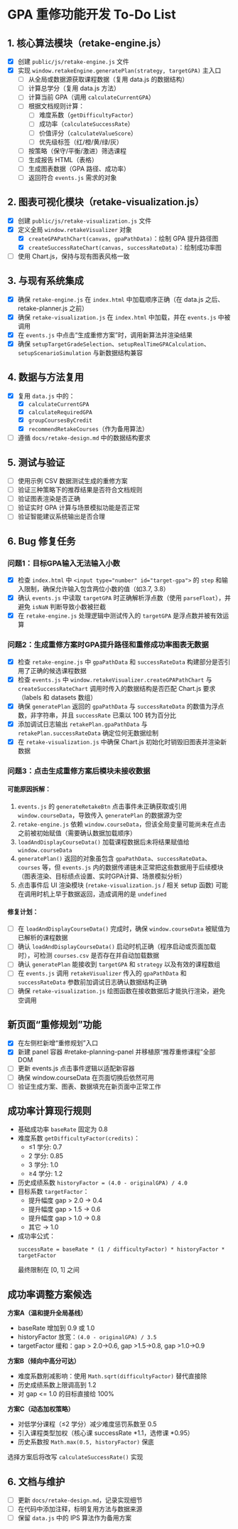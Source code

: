 # GPA 重修功能开发 To-Do List

## 1. 核心算法模块（retake-engine.js）
- [x] 创建 `public/js/retake-engine.js` 文件
- [x] 实现 `window.retakeEngine.generatePlan(strategy, targetGPA)` 主入口
  - [ ] 从全局或数据源获取课程数据（复用 data.js 的数据结构）
  - [ ] 计算总学分（复用 data.js 方法）
  - [ ] 计算当前 GPA（调用 `calculateCurrentGPA`）
  - [ ] 根据文档规则计算：
    - [ ] 难度系数（`getDifficultyFactor`）
    - [ ] 成功率（`calculateSuccessRate`）
    - [ ] 价值评分（`calculateValueScore`）
    - [ ] 优先级标签（红/橙/黄/绿/灰）
  - [ ] 按策略（保守/平衡/激进）筛选课程
  - [ ] 生成报告 HTML（表格）
  - [ ] 生成图表数据（GPA 路径、成功率）
  - [ ] 返回符合 `events.js` 需求的对象

## 2. 图表可视化模块（retake-visualization.js）
- [x] 创建 `public/js/retake-visualization.js` 文件
- [x] 定义全局 `window.retakeVisualizer` 对象
  - [x] `createGPAPathChart(canvas, gpaPathData)`：绘制 GPA 提升路径图
  - [x] `createSuccessRateChart(canvas, successRateData)`：绘制成功率图
- [ ] 使用 Chart.js，保持与现有图表风格一致

## 3. 与现有系统集成
- [x] 确保 `retake-engine.js` 在 `index.html` 中加载顺序正确（在 data.js 之后、retake-planner.js 之前）
- [x] 确保 `retake-visualization.js` 在 `index.html` 中加载，并在 `events.js` 中被调用
- [x] 在 `events.js` 中点击“生成重修方案”时，调用新算法并渲染结果
- [x] 确保 `setupTargetGradeSelection`、`setupRealTimeGPACalculation`、`setupScenarioSimulation` 与新数据结构兼容

## 4. 数据与方法复用
- [x] 复用 `data.js` 中的：
  - [x] `calculateCurrentGPA`
  - [x] `calculateRequiredGPA`
  - [x] `groupCoursesByCredit`
  - [x] `recommendRetakeCourses`（作为备用算法）
- [ ] 遵循 `docs/retake-design.md` 中的数据结构要求

## 5. 测试与验证
- [ ] 使用示例 CSV 数据测试生成的重修方案
- [ ] 验证三种策略下的推荐结果是否符合文档规则
- [ ] 验证图表渲染是否正确
- [ ] 验证实时 GPA 计算与场景模拟功能是否正常
- [ ] 验证智能建议系统输出是否合理

## 6. Bug 修复任务
### 问题1：目标GPA输入无法输入小数
- [x] 检查 `index.html` 中 `<input type="number" id="target-gpa">` 的 `step` 和输入限制，确保允许输入包含两位小数的值（如3.7, 3.8）
- [x] 确认 `events.js` 中读取 `targetGPA` 时正确解析浮点数（使用 `parseFloat`），并避免 `isNaN` 判断导致小数被拦截
- [x] 在 `retake-engine.js` 处理逻辑中测试传入的 `targetGPA` 是浮点数并被有效运算

### 问题2：生成重修方案时GPA提升路径和重修成功率图表无数据
- [x] 检查 `retake-engine.js` 中 `gpaPathData` 和 `successRateData` 构建部分是否引用了正确的候选课程数据
- [x] 检查 `events.js` 中 `window.retakeVisualizer.createGPAPathChart` 与 `createSuccessRateChart` 调用时传入的数据结构是否匹配 Chart.js 要求（labels 和 datasets 数组）
- [x] 确保 `generatePlan` 返回的 `gpaPathData` 与 `successRateData` 的数值为浮点数，非字符串，并且 `successRate` 已乘以 100 转为百分比
- [x] 添加调试日志输出 `retakePlan.gpaPathData` 与 `retakePlan.successRateData` 确定位何无数据绘制
- [x] 在 `retake-visualization.js` 中确保 Chart.js 初始化时销毁旧图表并渲染新数据

### 问题3：点击生成重修方案后模块未接收数据
#### 可能原因拆解：
1. `events.js` 的 `generateRetakeBtn` 点击事件未正确获取或引用 `window.courseData`，导致传入 `generatePlan` 的数据源为空
2. `retake-engine.js` 依赖 `window.courseData`，但该全局变量可能尚未在点击之前被初始赋值（需要确认数据加载顺序）
3. `loadAndDisplayCourseData()` 加载课程数据后未将结果赋值给 `window.courseData`
4. `generatePlan()` 返回的对象虽包含 `gpaPathData`、`successRateData`、`courses` 等，但 `events.js` 内的数据传递链未正常把这些数据用于后续模块（图表渲染、目标绩点设置、实时GPA计算、场景模拟分析）
5. 点击事件后 UI 渲染模块 (`retake-visualization.js` / 相关 setup 函数) 可能在调用时机上早于数据返回，造成调用的是 `undefined`

#### 修复计划：
- [ ] 在 `loadAndDisplayCourseData()` 完成时，确保 `window.courseData` 被赋值为已解析的课程数据
- [ ] 确认 `loadAndDisplayCourseData()` 启动时机正确（程序启动或页面加载时），可检测 `courses.csv` 是否存在并自动加载数据
- [ ] 确认 `generatePlan` 能接收到 `targetGPA` 和 `strategy` 以及有效的课程数组
- [ ] 在 `events.js` 调用 `retakeVisualizer` 传入的 `gpaPathData` 和 `successRateData` 参数前加调试日志确认数据结构正确
- [ ] 确保 `retake-visualization.js` 绘图函数在接收数据后才能执行渲染，避免空调用

## 新页面“重修规划”功能
- [x] 在左侧栏新增“重修规划”入口
- [x] 新建 panel 容器 #retake-planning-panel 并移植原“推荐重修课程”全部 DOM
- [ ] 更新 events.js 点击事件逻辑以适配新容器
- [ ] 确保 window.courseData 在页面切换后依然可用
- [ ] 验证生成方案、图表、数据填充在新页面中正常工作

## 成功率计算现行规则
- 基础成功率 `baseRate` 固定为 0.8
- 难度系数 `getDifficultyFactor(credits)`：
  - ≤1 学分: 0.7
  - 2 学分: 0.85
  - 3 学分: 1.0
  - ≥4 学分: 1.2
- 历史成绩系数 `historyFactor = (4.0 - originalGPA) / 4.0`
- 目标系数 `targetFactor`：
  - 提升幅度 gap > 2.0 → 0.4
  - 提升幅度 gap > 1.5 → 0.6
  - 提升幅度 gap > 1.0 → 0.8
  - 其它 → 1.0
- 成功率公式：
  ```
  successRate = baseRate * (1 / difficultyFactor) * historyFactor * targetFactor
  ```
  最终限制在 [0, 1] 之间

## 成功率调整方案候选
**方案A（温和提升全局基线）**
- baseRate 增加到 0.9 或 1.0
- historyFactor 放宽：`(4.0 - originalGPA) / 3.5`
- targetFactor 缓和：gap > 2.0→0.6, gap >1.5→0.8, gap >1.0→0.9

**方案B（倾向中高分可达）**
- 难度系数削减影响：使用 `Math.sqrt(difficultyFactor)` 替代直接除
- 历史成绩系数上限调高到 1.2
- 对 gap <= 1.0 的目标直接给 100%

**方案C（动态加权策略）**
- 对低学分课程（≤2 学分）减少难度惩罚系数至 0.5
- 引入课程类型加权（核心课 successRate *1.1，选修课 *0.95）
- 历史系数按 `Math.max(0.5, historyFactor)` 保底

选择方案后将改写 `calculateSuccessRate()` 实现

## 6. 文档与维护
- [ ] 更新 `docs/retake-design.md`，记录实现细节
- [ ] 在代码中添加注释，标明复用方法与数据来源
- [ ] 保留 `data.js` 中的 IPS 算法作为备用方案
